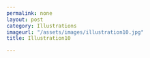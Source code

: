 ```yaml
---
permalink: none
layout: post
category: Illustrations
imageurl: "/assets/images/illustration10.jpg"
title: Illustration10

---
```

